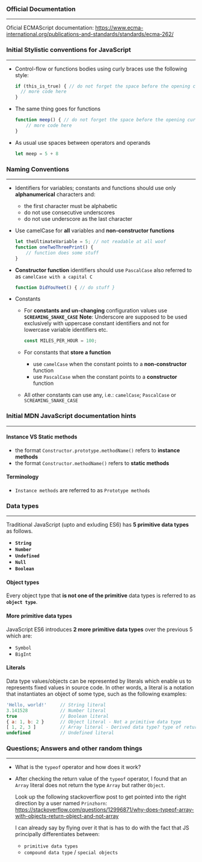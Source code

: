 ### Official Documentation

---

Oficial ECMAScript documentation: https://www.ecma-international.org/publications-and-standards/standards/ecma-262/


### Initial Stylistic conventions for JavaScript

---

- Control-flow or functions bodies using curly braces use the following style:

  ```javascript
  if (this_is_true) { // do not forget the space before the opening curly bracket
    // more code here
  }
  ```

- The same thing goes for functions

  ```javascript
  function meep() { // do not forget the space before the opening curly bracket
      // more code here
  }
  ```

- As usual use spaces between operators and operands

  ```js
  let meep = 5 + 8
  ```



### Naming Conventions

---

- Identifiers for variables; constants and functions should use only **alphanumerical** characters and:

  - the first character must be alphabetic
  - do not use consecutive underscores
  - do not use underscore as the last character

- Use camelCase for **all** variables and **non-constructor functions**

  ```javascript
  let theUltimateVariable = 5; // not readable at all woof
  function oneTwoThreePrint() {
      // function does some stuff
  }
  ```

- **Constructor function** identifiers should  use `PascalCase` also referred to
  as `camelCase with a capital C`

  ```javascript
  function DidYouYeet() { // do stuff }
  ```

- Constants

  - For **constants and un-changing** configuration values use **`SCREAMING_SNAKE_CASE`** 
    **Note**: Underscore are supposed to be used exclusively with uppercase constant identifiers and
               not for lowercase variable identifiers etc.

    ```javascript
    const MILES_PER_HOUR = 100;
    ```

  - For constants that **store a function**
    - use `camelCase` when the constant points to a **non-constructor** function
    - use `PascalCase` when the constant points to a **constructor** function
  - All other constants can use any, i.e.: `camelCase`; `PascalCase` or `SCREAMING_SNAKE_CASE`



### Initial MDN JavaScript documentation hints

---

#### Instance VS Static methods

- the format `Constructor.prototype.methodName()` refers to **instance methods**
- the format `Constructor.methodName()` refers to **static methods**



#### Terminology

- `Instance methods` are referred to as `Prototype methods`



### Data types

---

Traditional JavaScript (upto and exluding ES6) has **5 primitive data types** as follows.

- **`String`**
- **`Number`**
- **`Undefined`**
- **`Null`**
- **`Boolean`**



#### Object types

Every object type that **is not one of the primitive** data types is referred to as **`object type`**.



#### More primitive data types

JavaScript ES6 introduces **2 more primitive data types** over the previous 5 which are:

- `Symbol`
- `BigInt`



#### Literals

Data type values/objects can be represented by literals which enable us to represents fixed values in source code. In other words, a literal is a notation that instantiates an object of some type, such as the following examples:

```javascript
'Hello, world!'     // String literal
3.141528            // Number literal
true                // Boolean literal
{ a: 1, b: 2 }      // Object literal - Not a primitive data type
[ 1, 2, 3 ]         // Array literal - Derived data type? type of returns 'Object'
undefined           // Undefined literal
```







### Questions; Answers and other random things

---

- What is the `typeof` operator and how does it work?

- After checking the return value of the `typeof` operator, I found that an `Array` literal does not return the type `Array` but rather `Object`.

  Look up the following stackoverflow post to get pointed into the right direction by a user named `Prinzhorn`: https://stackoverflow.com/questions/12996871/why-does-typeof-array-with-objects-return-object-and-not-array

  I can already say by flying over it that is has to do with the fact that JS principally differentiates between:

  - `primitive data types`
  - `compound data type` / `special objects`